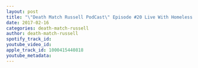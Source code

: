 ```yaml
---
layout: post
title: "\"Death Match Russell PodCast\" Episode #20 Live With Homeless Jimmy As GCW Presents The New Face Of War! Tune In!"
date: 2017-02-16
categories: death-match-russell
author: death-match-russell
spotify_track_id: 
youtube_video_id: 
apple_track_id: 1000415440818
youtube_metadata: 
---
```

